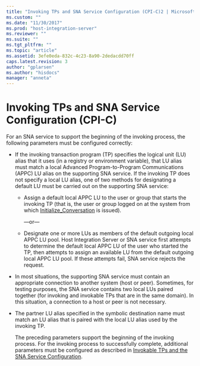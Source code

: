 ```yaml
---
title: "Invoking TPs and SNA Service Configuration (CPI-C)2 | Microsoft Docs"
ms.custom: ""
ms.date: "11/30/2017"
ms.prod: "host-integration-server"
ms.reviewer: ""
ms.suite: ""
ms.tgt_pltfrm: ""
ms.topic: "article"
ms.assetid: 3efe0eda-832c-4c23-8a90-2dedacdd70ff
caps.latest.revision: 3
author: "gplarsen"
ms.author: "hisdocs"
manager: "anneta"
---
```

# Invoking TPs and SNA Service Configuration (CPI-C)
For an SNA service to support the beginning of the invoking process, the following parameters must be configured correctly:  
  
- If the invoking transaction program (TP) specifies the logical unit (LU) alias that it uses (in a registry or environment variable), that LU alias must match a local Advanced Program-to-Program Communications (APPC) LU alias on the supporting SNA service. If the invoking TP does not specify a local LU alias, one of two methods for designating a default LU must be carried out on the supporting SNA service:  
  
  -   Assign a default local APPC LU to the user or group that starts the invoking TP (that is, the user or group logged on at the system from which [Initialize_Conversation](./initialize-conversation-cpi-c-1.md) is issued).  
  
       —or—  
  
  -   Designate one or more LUs as members of the default outgoing local APPC LU pool. Host Integration Server or SNA service first attempts to determine the default local APPC LU of the user who started the TP, then attempts to assign an available LU from the default outgoing local APPC LU pool. If these attempts fail, SNA service rejects the request.  
  
- In most situations, the supporting SNA service must contain an appropriate connection to another system (host or peer). Sometimes, for testing purposes, the SNA service contains two local LUs paired together (for invoking and invokable TPs that are in the same domain). In this situation, a connection to a host or peer is not necessary.  
  
- The partner LU alias specified in the symbolic destination name must match an LU alias that is paired with the local LU alias used by the invoking TP.  
  
  The preceding parameters support the beginning of the invoking process. For the invoking process to successfully complete, additional parameters must be configured as described in [Invokable TPs and the SNA Service Configuration](../core/invokable-tps-and-the-sna-service-configuration-cpi-c-1.md).